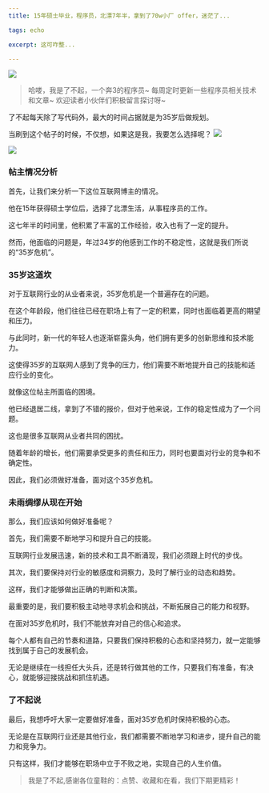 ```yaml
---
title: 15年硕士毕业，程序员，北漂7年半，拿到了70w小厂 offer，迷茫了...

tags: echo

excerpt: 这可咋整...

---
```


![](https://navtool.gitee.io/blog/assets/imgs/20230728/072800.png)

> 哈喽，我是了不起，一个奔3的程序员~
>每周定时更新一些程序员相关技术和文章~ 
>欢迎读者小伙伴们积极留言探讨呀~

了不起每天除了写代码外，最大的时间占据就是为35岁后做规划。

当刷到这个帖子的时候，不仅想，如果这是我，我要怎么选择呢？
![](https://navtool.gitee.io/blog/assets/imgs/20230728/072800.png)

![](https://navtool.gitee.io/blog/assets/imgs/20230728/072801.png)


### 帖主情况分析

首先，让我们来分析一下这位互联网博主的情况。

他在15年获得硕士学位后，选择了北漂生活，从事程序员的工作。

这七年半的时间里，他积累了丰富的工作经验，收入也有了一定的提升。

然而，他面临的问题是，年过34岁的他感到工作的不稳定性，这就是我们所说的“35岁危机”。

### 35岁这道坎

对于互联网行业的从业者来说，35岁危机是一个普遍存在的问题。

在这个年龄段，他们往往已经在职场上有了一定的积累，同时也面临着更高的期望和压力。

与此同时，新一代的年轻人也逐渐崭露头角，他们拥有更多的创新思维和技术能力。

这使得35岁的互联网人感到了竞争的压力，他们需要不断地提升自己的技能和适应行业的变化。

就像这位帖主所面临的困境。

他已经退居二线，拿到了不错的报价，但对于他来说，工作的稳定性成为了一个问题。

这也是很多互联网从业者共同的困扰。

随着年龄的增长，他们需要承受更多的责任和压力，同时也要面对行业的竞争和不确定性。

因此，我们必须做好准备，面对这个35岁危机。

### 未雨绸缪从现在开始

那么，我们应该如何做好准备呢？

首先，我们需要不断地学习和提升自己的技能。

互联网行业发展迅速，新的技术和工具不断涌现，我们必须跟上时代的步伐。

其次，我们要保持对行业的敏感度和洞察力，及时了解行业的动态和趋势。

这样，我们才能够做出正确的判断和决策。

最重要的是，我们要积极主动地寻求机会和挑战，不断拓展自己的能力和视野。

在面对35岁危机时，我们不能放弃对自己的信心和追求。

每个人都有自己的节奏和道路，只要我们保持积极的心态和坚持努力，就一定能够找到属于自己的发展机会。

无论是继续在一线担任大头兵，还是转行做其他的工作，只要我们有准备，有决心，就能够迎接挑战和抓住机遇。

### 了不起说

最后，我想呼吁大家一定要做好准备，面对35岁危机时保持积极的心态。

无论是在互联网行业还是其他行业，我们都需要不断地学习和进步，提升自己的能力和竞争力。

只有这样，我们才能够在职场中立于不败之地，实现自己的人生价值。

> 我是了不起,感谢各位童鞋的：点赞、收藏和在看，我们下期更精彩！